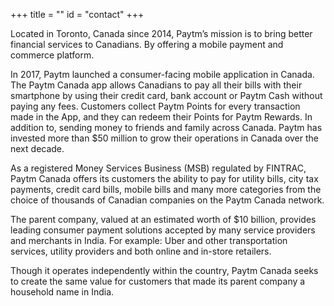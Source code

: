 +++
title = ""
id = "contact"
+++

Located in Toronto, Canada since 2014, Paytm’s mission is to bring better financial services to Canadians. By offering a mobile payment and commerce platform.

In 2017, Paytm launched a consumer-facing mobile application in Canada. The Paytm Canada app allows Canadians to pay all their bills with their smartphone by using their credit card, bank account or Paytm Cash without paying any fees. Customers collect Paytm Points for every transaction made in the App, and they can redeem their Points for Paytm Rewards. In addition to, sending money to friends and family across Canada. Paytm has invested more than $50 million to grow their operations in Canada over the next decade.

As a registered Money Services Business (MSB) regulated by FINTRAC, Paytm Canada offers its customers the ability to pay for utility bills, city tax payments, credit card bills, mobile bills and many more categories from the choice of thousands of Canadian companies on the Paytm Canada network.

The parent company, valued at an estimated worth of $10 billion, provides leading consumer payment solutions accepted by many service providers and merchants in India. For example: Uber and other transportation services, utility providers and both online and in-store retailers.

Though it operates independently within the country, Paytm Canada seeks to create the same value for customers that made its parent company a household name in India.
